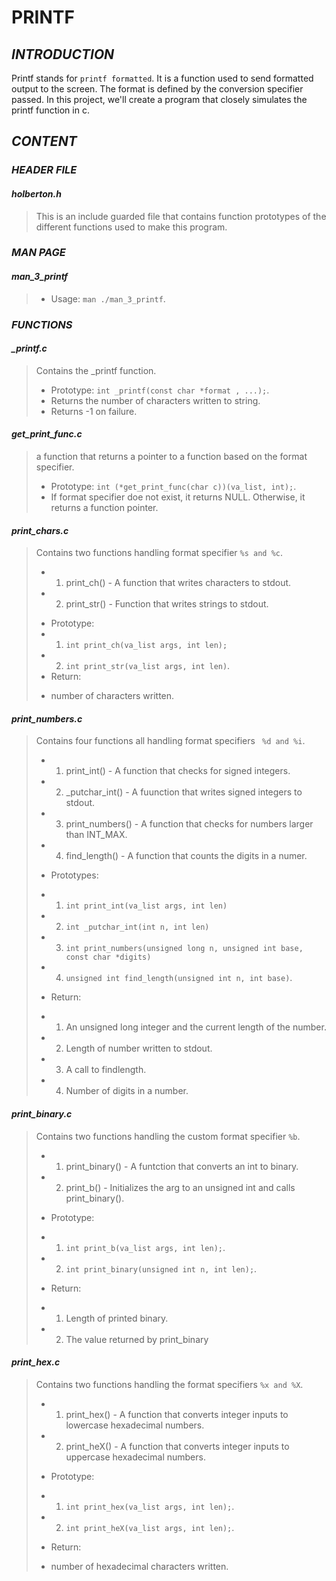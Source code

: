 # **PRINTF**

## *INTRODUCTION*

Printf stands for ``` printf formatted ```. It is a function used to send formatted output to the screen. The format is defined by the conversion specifier passed.
In this project, we'll create a program that closely simulates the printf function in c.

## *CONTENT*

### *HEADER FILE*

#### *holberton.h*
> This is an include guarded file that contains function prototypes of the different functions used to make this program.

### *MAN PAGE*

#### *man_3_printf*
> - Usage: ``` man ./man_3_printf ```.

### *FUNCTIONS*

#### *_printf.c*
> Contains the _printf function.
> - Prototype: ``` int _printf(const char *format , ...); ```.
> - Returns the number of characters written to string.
> - Returns -1 on failure.

#### *get_print_func.c*
> a function that returns a pointer to a function based on the format specifier.
> - Prototype: ``` int (*get_print_func(char c))(va_list, int); ```.
> - If format specifier doe not exist, it returns NULL. Otherwise, it returns a function pointer.

#### *print_chars.c*
> Contains two functions handling format specifier ``` %s and %c ```.
> * 1. print_ch() - A function that writes characters to stdout.
> * 2. print_str() - Function that writes strings to stdout.
> - Prototype:
> - 1. ``` int print_ch(va_list args, int len); ```
> - 2. ``` int print_str(va_list args, int len) ```.
> - Return:
> * number of characters written.

#### *print_numbers.c*
> Contains four functions all handling format specifiers ``` %d and %i```.
> * 1. print_int() - A function that checks for signed integers.
> * 2. _putchar_int() - A fuunction that writes signed integers to stdout.
> * 3. print_numbers() - A function that checks for numbers larger than INT_MAX.
> * 4. find_length() - A function that counts the digits in a numer.
> - Prototypes: 
> * 1. ``` int print_int(va_list args, int len) ```
> * 2. ``` int _putchar_int(int n, int len) ```
> * 3. ``` int print_numbers(unsigned long n, unsigned int base, const char *digits) ```
> * 4. ``` unsigned int find_length(unsigned int n, int base) ```.
> - Return:
> * 1. An unsigned long integer and the current length of the number.
> * 2. Length of number written to stdout.
> * 3. A call to findlength.
> * 4. Number of digits in a number.

#### *print_binary.c*
> Contains two functions handling the custom format specifier ``` %b ```.
> * 1. print_binary() - A funtction that converts an int to binary.
> * 2. print_b() - Initializes the arg to an unsigned int and calls print_binary().
> - Prototype:
> * 1. ``` int print_b(va_list args, int len); ```.
> * 2. ``` int print_binary(unsigned int n, int len); ```.
> - Return:
> * 1. Length of printed binary.
> * 2. The value returned by print_binary

#### *print_hex.c*
> Contains two functions handling the format specifiers ``` %x and %X ```.
> * 1. print_hex() - A function that converts integer inputs to lowercase hexadecimal numbers.
> * 2. print_heX() - A function that converts integer inputs to uppercase hexadecimal numbers.
> - Prototype:
> * 1. ``` int print_hex(va_list args, int len); ```.
> * 2. ``` int print_heX(va_list args, int len); ```.
> - Return:
> * number of hexadecimal characters written.
